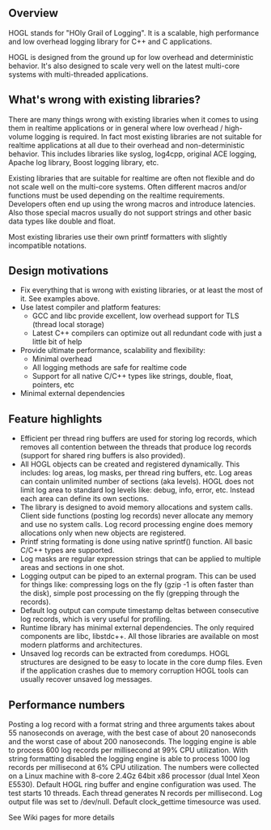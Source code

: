 ## Overview

HOGL stands for "HOly Grail of Logging". It is a scalable, high performance and low overhead logging library for C++ and C applications.

HOGL is designed from the ground up for low overhead and deterministic behavior. It's also designed to scale very well on the latest 
multi-core systems with multi-threaded applications.

## What's wrong with existing libraries?

There are many things wrong with existing libraries when it comes to using them in realtime applications or in general where low 
overhead / high-volume logging is required. In fact most existing libraries are not suitable for realtime applications at all due 
to their overhead and non-deterministic behavior. This includes libraries like syslog, log4cpp, original ACE logging, Apache log 
library, Boost logging library, etc.

Existing libraries that are suitable for realtime are often not flexible and do not scale well on the multi-core systems.
Often different macros and/or functions must be used depending on the realtime requirements.
Developers often end up using the wrong macros and introduce latencies. Also those special macros usually do not support 
strings and other basic data types like double and float.

Most existing libraries use their own printf formatters with slightly incompatible notations.

## Design motivations

* Fix everything that is wrong with existing libraries, or at least the most of it. See examples above.
* Use latest compiler and platform features:
  * GCC and libc provide excellent, low overhead support for TLS (thread local storage)
  * Latest C++ compilers can optimize out all redundant code with just a little bit of help
* Provide ultimate performance, scalability and flexibility:
  * Minimal overhead
  * All logging methods are safe for realtime code
  * Support for all native C/C++ types like strings, double, float, pointers, etc
* Minimal external dependencies

## Feature highlights
* Efficient per thread ring buffers are used for storing log records, which removes all contention between the threads that produce log records (support for shared ring buffers is also provided).
* All HOGL objects can be created and registered dynamically. This includes: log areas, log masks, per thread ring buffers, etc.
Log areas can contain unlimited number of sections (aka levels). HOGL does not limit log area to standard log levels like: debug, info, error, etc. Instead each area can define its own sections.
* The library is designed to avoid memory allocations and system calls. Client side functions (posting log records) never allocate any memory and use no system calls. Log record processing engine does memory allocations only when new objects are registered.
* Printf string formating is done using native sprintf() function. All basic C/C++ types are supported.
* Log masks are regular expression strings that can be applied to multiple areas and sections in one shot.
* Logging output can be piped to an external program. This can be used for things like: compressing logs on the fly (gzip -1 is often faster than the disk), simple post processing on the fly (grepping through the records).
* Default log output can compute timestamp deltas between consecutive log records, which is very useful for profiling.
* Runtime library has minimal external dependencies. The only required components are libc, libstdc++. All those libraries are available on most modern platforms and architectures.
* Unsaved log records can be extracted from coredumps. HOGL structures are designed to be easy to locate in the core dump files. Even if the application crashes due to memory corruption HOGL tools can usually recover unsaved log messages.

## Performance numbers
Posting a log record with a format string and three arguments takes about 55 nanoseconds on average, with the best case of about 
20 nanoseconds and the worst case of about 200 nanoseconds.
The logging engine is able to process 600 log records per millisecond at 99% CPU utilization.
With string formatting disabled the logging engine is able to process 1000 log records per millisecond at 6% CPU utilization.
The numbers were collected on a Linux machine with 8-core 2.4Gz 64bit x86 processor (dual Intel Xeon E5530).
Default HOGL ring buffer and engine configuration was used. The test starts 10 threads.
Each thread generates N records per millisecond.
Log output file was set to /dev/null. Default clock_gettime timesource was used.

See Wiki pages for more details
